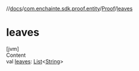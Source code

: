 //[docs](../../index.md)/[com.enchainte.sdk.proof.entity](../index.md)/[Proof](index.md)/[leaves](leaves.md)



# leaves  
[jvm]  
Content  
val [leaves](leaves.md): [List](https://kotlinlang.org/api/latest/jvm/stdlib/kotlin.collections/-list/index.html)<[String](https://kotlinlang.org/api/latest/jvm/stdlib/kotlin/-string/index.html)>  



